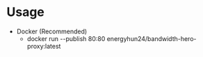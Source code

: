 # Usage

- Docker (Recommended)
  - docker run --publish 80:80 energyhun24/bandwidth-hero-proxy:latest
